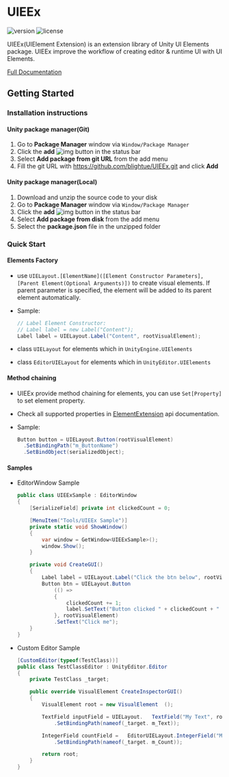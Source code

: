 # UIEEx

![version](https://badgen.net/badge/version/0.1.1/orange) ![license](https://badgen.net/github/license/blightue/UIEEx)

UIEEx(UIElement Extension) is an extension library of Unity UI Elements package. UIEEx improve the workflow of creating editor &amp; runtime UI with UI Elements.

[Full Documentation](https://blightue.github.io/UIEEx/)

## Getting Started

### Installation instructions

#### Unity package manager(Git)

1. Go to **Package Manager** window via `Window/Package Manager`
2. Click the **add** ![img](https://docs.unity3d.com/uploads/Main/iconAdd.png) button in the status bar
3. Select **Add package from git URL** from the add menu
4. Fill the git URL with https://github.com/blightue/UIEEx.git and click **Add**

#### Unity package manager(Local)

1. Download and unzip the source code to your disk
2. Go to **Package Manager** window via `Window/Package Manager`
3. Click the **add** ![img](https://docs.unity3d.com/uploads/Main/iconAdd.png) button in the status bar
4. Select **Add package from disk** from the add menu
5. Select the **package.json** file in the unzipped folder

### Quick Start

#### Elements Factory

 * use `UIELayout.[ElementName]([Element Constructor Parameters], [Parent Element(Optional Arguments)])` to create visual elements. If parent parameter is specified, the element will be added to its parent element automatically.

 * Sample:
    ```csharp
    // Label Element Constructor:
    // Label label = new Label("Content");
    Label label = UIELayout.Label("Content", rootVisualElement);
    ```
  
 * class `UIELayout` for elements which in `UnityEngine.UIElements`
 * class `EditorUIELayout` for elements which in `UnityEditor.UIElements`

#### Method chaining

 * UIEEx provide method chaining for elements, you can use `Set[Property]` to set element property.
  
 * Check all supported properties in [ElementExtension](https://blightue.github.io/UIEEx/api/SuiSuiShou.UIEEx.UIEExtension.html#methods) api documentation.

 * Sample:
    ```csharp
    Button button = UIELayout.Button(rootVisualElement)
      .SetBindingPath("m_ButtonName")
      .SetBindObject(serializedObject);
    ```

#### Samples

* EditorWindow Sample

    ```c#
    public class UIEExSample : EditorWindow
    {
        [SerializeField] private int clickedCount = 0;
    
        [MenuItem("Tools/UIEEx Sample")]
        private static void ShowWindow()
        {
            var window = GetWindow<UIEExSample>();
            window.Show();
        }
    
        private void CreateGUI()
        {
            Label label = UIELayout.Label("Click the btn below", rootVisualElement);
            Button btn = UIELayout.Button
                (() =>
                {
                    clickedCount += 1;
                    label.SetText("Button clicked " + clickedCount + " times");
                }, rootVisualElement)
                .SetText("Click me");
        }
    }
    ```

* Custom Editor Sample
    ```csharp
    [CustomEditor(typeof(TestClass))]
    public class TestClassEditor : UnityEditor.Editor
    {
        private TestClass _target;

        public override VisualElement CreateInspectorGUI()
        {
            VisualElement root = new VisualElement  ();

            TextField inputField = UIELayout.   TextField("My Text", root)
                .SetBindingPath(nameof(_target. m_Text));

            IntegerField countField =   EditorUIELayout.IntegerField("My  Count", 100, root)
                .SetBindingPath(nameof(_target. m_Count));

            return root;
        }
    }
    ```
